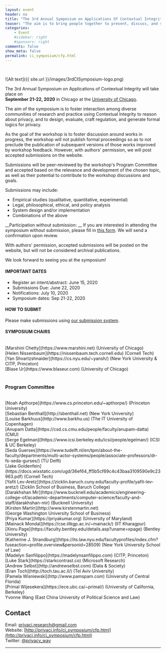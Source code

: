 ```yaml
---
layout: event
header: no
title: "The 3rd Annual Symposium on Applications Of Contextual Integrity"
teaser: "The aim is to bring people together to present, discuss, and share ideas based on ongoing and completed projects drawing on CI as their underlying conception of privacy."
categories:
    - Event
    #sidebar: right
    #sponsors: right
comments: false
show_meta: false
permalink: ci_symposium/cfp.html
---
```

<br/>

![Alt text]({{ site.url }}/images/3rdCISymposium-logo.png)


The 3rd Annual Symposium on Applications of Contextual Integrity will take place on <br/><b>September 21-22, 2020</b> in Chicago at the [University of Chicago](https://www.uchicago.edu).

The aim of the symposium is to foster interaction among diverse communities of research and practice using Contextual Integrity to reason about privacy, and to design, evaluate, craft regulation, and generate formal logics for privacy.

As the goal of the workshop is to foster discussion around works in progress, the workshop will not publish formal proceedings so as to not preclude the publication of subsequent versions of those works improved by workshop feedback. However, with authors' permission, we will post accepted submissions on the website.


Submissions will be peer-reviewed by the workshop's Program Committee and accepted based on the relevance and development of the chosen topic, as well as their potential to contribute to the workshop discussions and goals.

Submissions may include:

* Empirical studies (qualitative, quantitative, experimental)
* Legal, philosophical, ethical, and policy analysis
* System design and/or implementation
* Combinations of the above

__Participation without submission: __ If you are interested in attending the symposium without submission, please fill in [this form](https://forms.gle/u61i8QTbGxGvYR2Y9). We will send a confirmation upon review. 

 

 With authors' permission, accepted submissions will be posted on the website, but will not be considered archival publications.
 
 We look forward to seeing you at the symposium!

#### IMPORTANT DATES

* Register an intent/abstract: June 15, 2020
* Submissions Due: June 22, 2020
* Notifications: July 10, 2020
* Symposium dates: Sep 21-22, 2020

#### HOW TO SUBMIT

Please make submissions using [our submission system](https://cisymposium.cs.uchicago.edu).

#### SYMPOSIUM CHAIRS
<br/>
[Marshini Chetty](https://www.marshini.net) (University of Chicago) <br/>
[Helen Nissenbaum](https://nissenbaum.tech.cornell.edu) (Cornell Tech) <br/>
[Yan Shvartzshnaider](https://cs.nyu.edu/~yansh/) (New York University & CITP, Princeton) <br/>
[Blase Ur](https://www.blaseur.com) (University of Chicago) <br/>
<br/>

### Program Committee
<br/>
[Noah Apthorpe](https://www.cs.princeton.edu/~apthorpe/) (Princeton University)<br/>
[Sebastian Benthall](http://sbenthall.net) (New York University)<br/>
[Louise Barkhuus](http://www.barkhu.us) (The IT University of Copenhagen)<br/>
[Anupam Datta](https://csd.cs.cmu.edu/people/faculty/anupam-datta) (CMU)<br/>
[Serge Egelman](Ihttps://www.icsi.berkeley.edu/icsi/people/egelman/) (ICSI & UC Berkeley)<br/>
[Seda Guerses](https://www.tudelft.nl/en/tpm/about-the-faculty/departments/multi-actor-systems/people/associate-professors/dr-fs-seda-gurses/) (TU Delft)<br/>
[Jake Goldenfein](https://docs.wixstatic.com/ugd/36ef64_ff5b5cf69c4c43baa3109590e9c23963.pdf) (Cornell Tech)<br />
[Yafit Lev-Aretz](https://zicklin.baruch.cuny.edu/faculty-profile/yafit-lev-aretz/) (Zicklin School of Business, Baruch College)<br/>
[Darakhshan Mir](https://www.bucknell.edu/academics/engineering-college-of/academic-departments/computer-science/faculty-and-staff/darakhshan-mir) (Bucknell University)<br/>
[Kirsten Martin](http://www.kirstenmartin.net) (<nobr>George Washington University School of Business)</nobr><br />
[Priya Kumar](https://priyakumar.org) (University of Maryland)<br />
[Mainack Mondal](https://cse.iitkgp.ac.in/~mainack/) (IIT Kharagpur)<br />
[Xinru Page](https://faculty.bentley.edu/details.asp?uname=xpage) (Bentley University)<br/>
[Katherine J. Strandburg](https://its.law.nyu.edu/facultyprofiles/index.cfm?fuseaction=profile.overview&personid=28509) (New York University School of Law)<br/>
[Madelyn Sanfilippo](https://madelynsanfilippo.com) (CITP, Princeton)<br/>
[Luke Stark](https://starkcontrast.co) (Microsoft Research)<br/>
[Andrew Selbst](http://andrewselbst.com) (Data & Society)<br/>
[Eran Toch](http://toch.tau.ac.il/) (Tel Aviv University)<br/>
[Pamela Wisniewski](http://www.pamspam.com) (University of Central Florida)<br/>
[Primal Wijesekera](https://ece.ubc.ca/~primal/) (University of California, Berkeley)<br/> 
Yvonne Wang (East China University of Political Science and Law)


## Contact

Email: [privaci.research@gmail.com](mailto:privaci.research@gmail.com)
<br/>
Website: [http://privaci.info/ci_symposium/cfp.html](http://privaci.info/ci_symposium/cfp.html)<br/>
Twitter: [@privacy_way](https://twitter.com/privaci_way)





<hr/>
